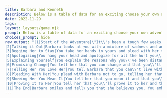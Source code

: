 ```yaml
---
title: Barbara and Kenneth
description: Below is a table of data for an exciting choose your own adventure book where you play Kenneth, a man who is begging his wife, Barbara, not to leave him.
date: 2022-11-29
tags:
layout: layouts/game.njk
prompt: Below is a table of data for an exciting choose your own adventure book where you play Kenneth, a man who is begging his wife, Barbara, not to leave him. Each row either ends the game or contains text and two or three choices of what you may say next to Barbara, each of which leads to a different page. On some pages Kenneth manages to persuade Barbara to stay with him and Kenneth wins, on some pages she leaves and he loses.
choices_prompt: hide
raw_output: "|1|Start of the Adventure|\"It\\'s been a tough few weeks, Barbara. I can see you\\'re unhappy and ready to leave me. Please don\\'t go, I love you so much\"|\"Let\\'s talk about it\"|2|\"Please don\\'t go\"|3|\"I\\'m sorry for everything\"|4|^
|2|Talking it Out|Barbara looks at you with a mixture of sadness and anger. \"What do you want to talk about?\"|\"Let me explain why I\\'ve been distant lately\"|5|\"I know I can change\"|6|\"I can\\'t live without you\"|7|^
|3|Begging Her to Stay|You take her hands in yours and plead with her to stay. She looks away, tears in her eyes. \"I don\\'t know if I can do this anymore\"|\"I can change, I promise\"|6|\"Please don\\'t go\"|8|\"Let\\'s talk about it\"|2|^
|4|Apologizing|You hang your head and apologize for all the hurt you\\'ve caused her. She looks at you sadly. \"I don\\'t know if I can forgive you\"|\"Let\\'s talk about it\"|2|\"I can change, I promise\"|6|\"I can\\'t live without you\"|7|^
|5|Explaining Yourself|You explain the reasons why you\\'ve been distant lately and how you want to make things better. She listens quietly. \"Do you really mean it?\"|\"Yes, I do\"|9|\"I\\'m sorry for everything\"|4|\"I can\\'t live without you\"|7|^
|6|Promising Change|You tell her that you can change and that you\\'ll make her happy if she just gives you another chance. She looks away. \"I don\\'t know if I believe you\"|\"Let me prove it to you\"|10|\"Please don\\'t go\"|8|\"I can\\'t live without you\"|7|^
|7|Telling Her You Love Her|You tell Barbara that you can\\'t live without her and that you love her more than anything. She looks at you with tears in her eyes. \"What do you want me to do?\"|\"Let me prove it to you\"|10|\"I\\'m sorry for everything\"|4|\"I can change, I promise\"|6|^
|8|Pleading With Her|You plead with Barbara not to go, telling her that you love her and need her in your life. She looks away, tears in her eyes. \"I don\\'t know if I can do this\"|\"Let me explain why I\\'ve been distant lately\"|5|\"I can change, I promise\"|6|\"I can\\'t live without you\"|7|^
|9|Showing Her You Mean It|You tell her that you mean it and that you\\'ll do anything to make her happy. She looks at you with hope in her eyes. \"Do you really mean it?\"|\"Yes, I do\"|11|\"Let me prove it to you\"|10|\"I can\\'t live without you\"|7|^
|10|Proving It To Her|You tell her that you\\'ll prove it to her and that you\\'ll do anything to make her stay. She looks at you with hope in her eyes. \"Do you really mean it?\"|\"Yes, I do\"|11|\"I\\'m sorry for everything\"|4|\"Please don\\'t go\"|8|^
|11|The End|Barbara smiles and tells you that she believes you. You embrace and she agrees to stay with you. You both live happily ever after!|-|-|-|-|-|-|"
---
```

